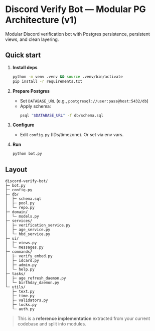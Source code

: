 # Discord Verify Bot — Modular PG Architecture (v1)

Modular Discord verification bot with Postgres persistence, persistent views, and clean layering.

## Quick start

1. **Install deps**
   ```bash
   python -m venv .venv && source .venv/bin/activate
   pip install -r requirements.txt
   ```

2. **Prepare Postgres**
   - Set `DATABASE_URL` (e.g., `postgresql://user:pass@host:5432/db`)
   - Apply schema:
     ```bash
     psql "$DATABASE_URL" -f db/schema.sql
     ```

3. **Configure**
   - Edit `config.py` (IDs/timezone). Or set via env vars.

4. **Run**
   ```bash
   python bot.py
   ```

## Layout

```
discord-verify-bot/
├─ bot.py
├─ config.py
├─ db/
│  ├─ schema.sql
│  ├─ pool.py
│  └─ repo.py
├─ domain/
│  └─ models.py
├─ services/
│  ├─ verification_service.py
│  ├─ age_service.py
│  └─ hbd_service.py
├─ ui/
│  ├─ views.py
│  └─ messages.py
├─ commands/
│  ├─ verify_embed.py
│  ├─ idcard.py
│  ├─ admin.py
│  └─ help.py
├─ tasks/
│  ├─ age_refresh_daemon.py
│  └─ birthday_daemon.py
└─ utils/
   ├─ text.py
   ├─ time.py
   ├─ validators.py
   ├─ locks.py
   └─ auth.py
```

> This is a **reference implementation** extracted from your current codebase and split into modules.
